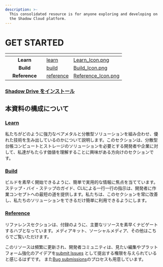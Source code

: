 ```yaml
---
description: >-
  This consolidated resource is for anyone exploring and developing on top of
  the Shadow Cloud platform.
---
```


# GET STARTED

<table data-view="cards"><thead><tr><th></th><th align="center"></th><th></th><th data-hidden data-card-target data-type="content-ref"></th><th data-hidden data-card-cover data-type="files"></th></tr></thead><tbody><tr><td></td><td align="center"><strong>Learn</strong></td><td></td><td><a href="learn/">learn</a></td><td><a href=".gitbook/assets/Learn_Icon.png">Learn_Icon.png</a></td></tr><tr><td></td><td align="center"><strong>Build</strong></td><td></td><td><a href="build/">build</a></td><td><a href=".gitbook/assets/Build_Icon.png">Build_Icon.png</a></td></tr><tr><td></td><td align="center"><strong>Reference</strong></td><td></td><td><a href="reference/">reference</a></td><td><a href=".gitbook/assets/Reference_Icon.png">Reference_Icon.png</a></td></tr></tbody></table>

### [Shadow Drive をインストール](build/)

## 本資料の構成について

### [**Learn**](learn/)

私たちがどのように強力なベアメタルと分散型ソリューションを組み合わせ、優れた技術を生み出しているのかについて説明します。このセクションは、分散型台帳コンピュートとストレージのソリューションを必要とする開発者や企業に対して、私達がもたらす価値を理解することに興味がある方向けのセクションです。

### [**Build**](build/)

ビルドを素早く開始できるように、簡単で実用的な情報に焦点を当てています。ステップ・バイ・ステップのガイド、CLIによる一行一行の指示は、開発者に作業コンセプトへの最短の道を提供します。私たちは、このセクションを常に改善し、私たちのソリューションをできるだけ簡単に利用できるようにします。

### [**Reference**](reference/)

リファレンスセクションは、付録のように、主要なリソースを素早くナビゲートするハブとなっています。メディアキット、ソーシャルメディア、その他はこちらでご覧いただけます。

このリソースは頻繁に更新され、開発者コミュニティは、見たい編集やプラットフォーム強化のアイデアを[submit Issues](https://github.com/GenesysGo/shadow-drive/issues) として提出する権限を与えられていると感じるはずです。 また[Bug submissions](https://github.com/GenesysGo/shdw-drive-bug-reports)のプロセスも用意しています。

